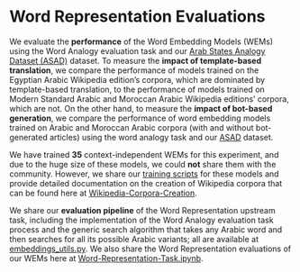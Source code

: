 # Word Representation Evaluations

We evaluate the **performance** of the Word Embedding Models (WEMs) using the Word Analogy evaluation task and our [Arab States Analogy Dataset (ASAD)](https://github.com/SaiedAlshahrani/performance-implications/tree/main/Word-Representation-Evals/ASAD) dataset. To measure the **impact of template-based translation**, we compare the performance of models trained on the Egyptian Arabic Wikipedia edition’s corpora, which are dominated by template-based translation, to the performance of models trained on Modern Standard Arabic and Moroccan Arabic Wikipedia editions’ corpora, which are not. On the other hand, to measure the **impact of bot-based generation**, we compare the performance of word embedding models trained on Arabic and Moroccan Arabic corpora (with and without bot-generated articles) using the word analogy task and our [ASAD](https://github.com/SaiedAlshahrani/performance-implications/tree/main/Word-Representation-Evals/ASAD) dataset.

We have trained **35** context-independent WEMs for this experiment, and due to the huge size of these models, we could **not** share them with the community. However, we share our [training scripts](https://github.com/SaiedAlshahrani/performance-implications/tree/main/Word-Representation-Evals/Training-Scripts) for these models and provide detailed documentation on the creation of Wikipedia corpora that can be found here at [Wikipedia-Corpora-Creation](https://github.com/SaiedAlshahrani/performance-implications/tree/main/Wikipedia-Corpora-Creation). 


We share our **evaluation pipeline** of the Word Representation upstream task, including the implementation of the Word Analogy evaluation task process and the generic search algorithm that takes any Arabic word and then searches for all its possible Arabic variants; all are available at [embeddings_utils.py](https://github.com/SaiedAlshahrani/performance-implications/blob/main/Word-Representation-Evals/embeddings_utils.py). We also share the Word Representation evaluations of our WEMs here at [Word-Representation-Task.ipynb](https://github.com/SaiedAlshahrani/performance-implications/blob/main/Word-Representation-Evals/Word-Representation-Task.ipynb).